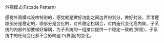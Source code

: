 外观模式(Facade Pattern)



感觉外观模式没啥特别的，感觉就是做好功能之间边界的划分，做好封装，弄清楚哪部分是稳定的，哪部分是变化的，对外稳定松耦合，对内迭代变化高内聚，子系统的内部外部要做好解耦，为子系统的一组接口提供一个稳定一致的(界面)，子系统中的任何变化都不会影响这个(界面)的变化。